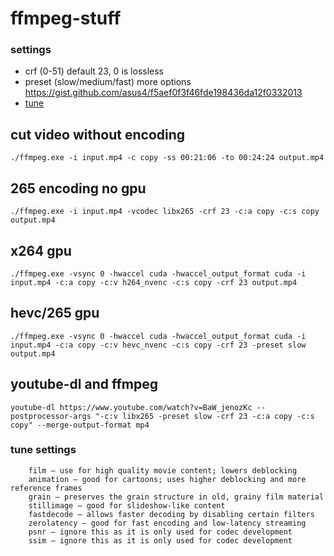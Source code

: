 # ffmpeg-stuff

### settings

* crf (0-51) default 23, 0 is lossless
* preset (slow/medium/fast) more options https://gist.github.com/asus4/f5aef0f3f46fde198436da12f0332013
* [tune](#tune-settings)


## cut video without encoding

`./ffmpeg.exe -i input.mp4 -c copy -ss 00:21:06 -to 00:24:24 output.mp4 `

## 265 encoding no gpu

`./ffmpeg.exe -i input.mp4 -vcodec libx265 -crf 23 -c:a copy -c:s copy output.mp4`


## x264 gpu

`./ffmpeg.exe -vsync 0 -hwaccel cuda -hwaccel_output_format cuda -i input.mp4 -c:a copy -c:v h264_nvenc -c:s copy -crf 23 output.mp4 `

## hevc/265 gpu

` ./ffmpeg.exe -vsync 0 -hwaccel cuda -hwaccel_output_format cuda -i input.mp4 -c:a copy -c:v hevc_nvenc -c:s copy -crf 23 -preset slow output.mp4 `

## youtube-dl and ffmpeg

` youtube-dl https://www.youtube.com/watch?v=BaW_jenozKc --postprocessor-args "-c:v libx265 -preset slow -crf 23 -c:a copy -c:s copy" --merge-output-format mp4 `

### tune settings

```
    film – use for high quality movie content; lowers deblocking
    animation – good for cartoons; uses higher deblocking and more reference frames
    grain – preserves the grain structure in old, grainy film material
    stillimage – good for slideshow-like content
    fastdecode – allows faster decoding by disabling certain filters
    zerolatency – good for fast encoding and low-latency streaming
    psnr – ignore this as it is only used for codec development
    ssim – ignore this as it is only used for codec development 
```
